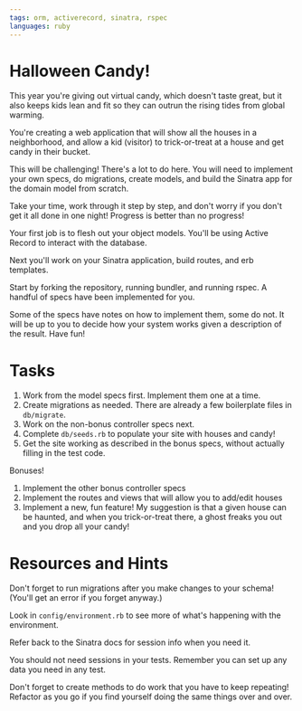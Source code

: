 ```yaml
---
tags: orm, activerecord, sinatra, rspec
languages: ruby
---
```


# Halloween Candy!

This year you're giving out virtual candy, which doesn't taste great,
but it also keeps kids lean and fit so they can outrun the rising tides
from global warming.

You're creating a web application that will show all the houses in a
neighborhood, and allow a kid (visitor) to trick-or-treat at a house and
get candy in their bucket.

This will be challenging! There's a lot to do here. You will need to
implement your own specs, do migrations, create models, and build the
Sinatra app for the domain model from scratch.

Take your time, work through it step by step, and don't worry if you
don't get it all done in one night! Progress is better than no progress!

Your first job is to flesh out your object models. You'll be using Active Record to interact with the database.

Next you'll work on your Sinatra application, build routes, and erb
templates.

Start by forking the repository, running bundler, and running rspec. A
handful of specs have been implemented for you.

Some of the specs have notes on how to implement them, some do not. It
will be up to you to decide how your system works given a description of
the result. Have fun!

# Tasks

1. Work from the model specs first. Implement them one at a time.
2. Create migrations as needed. There are already a few boilerplate files in `db/migrate`.
3. Work on the non-bonus controller specs next.
4. Complete `db/seeds.rb` to populate your site with houses and candy!
5. Get the site working as described in the bonus specs, without
   actually filling in the test code.

Bonuses!

1. Implement the other bonus controller specs
2. Implement the routes and views that will allow you to add/edit houses
3. Implement a new, fun feature! My suggestion is that a given house can
   be haunted, and when you trick-or-treat there, a ghost freaks you out and you drop all your candy!

# Resources and Hints

Don't forget to run migrations after you make changes to your schema! (You'll get an error if you forget anyway.)

Look in `config/environment.rb` to see more of what's happening with the
environment.

Refer back to the Sinatra docs for session info when you need it.

You should not need sessions in your tests. Remember you can set up any
data you need in any test.

Don't forget to create methods to do work that you have to keep
repeating! Refactor as you go if you find yourself doing the same things
over and over.

